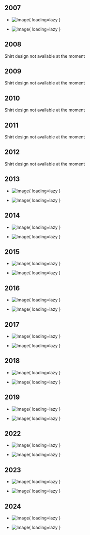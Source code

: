 ## 2007

<div class="grid cards" markdown>

- ![Image](https://cdn.rambots.org/Shirt_2007_front.webp){ loading=lazy }

- ![Image](https://cdn.rambots.org/Shirt_2007_back.webp){ loading=lazy }

</div>

## 2008

Shirt design not available at the moment 

## 2009

Shirt design not available at the moment 

## 2010

Shirt design not available at the moment

## 2011

Shirt design not available at the moment

## 2012

Shirt design not available at the moment

## 2013

<div class="grid cards" markdown>

- ![Image](https://cdn.rambots.org/Shirt_2013_front.webp){ loading=lazy }

- ![Image](https://cdn.rambots.org/Shirt_2013_back.webp){ loading=lazy }

</div>

## 2014

<div class="grid cards" markdown>

- ![Image](https://cdn.rambots.org/Shirt_2014_front.webp){ loading=lazy }

- ![Image](https://cdn.rambots.org/Shirt_2014_back.webp){ loading=lazy }

</div>

## 2015

<div class="grid cards" markdown>

- ![Image](https://cdn.rambots.org/Shirt_2015_front.webp){ loading=lazy }

- ![Image](https://cdn.rambots.org/Shirt_2015_back.webp){ loading=lazy }

</div>

## 2016

<div class="grid cards" markdown>

- ![Image](https://cdn.rambots.org/Shirt_2016_front.webp){ loading=lazy }

- ![Image](https://cdn.rambots.org/Shirt_2016_back.webp){ loading=lazy }

</div>

## 2017

<div class="grid cards" markdown>

- ![Image](https://cdn.rambots.org/Shirt_2017_front.webp){ loading=lazy }

- ![Image](https://cdn.rambots.org/Shirt_2017_back.webp){ loading=lazy }

</div>

## 2018

<div class="grid cards" markdown>

- ![Image](https://cdn.rambots.org/Shirt_2018_front.webp){ loading=lazy }

- ![Image](https://cdn.rambots.org/Shirt_2018_back.webp){ loading=lazy }

</div>

## 2019

<div class="grid cards" markdown>

- ![Image](https://cdn.rambots.org/Shirt_2019_front.webp){ loading=lazy }

- ![Image](https://cdn.rambots.org/Shirt_2019_back.webp){ loading=lazy }

</div>

## 2022

<div class="grid cards" markdown>

- ![Image](https://cdn.rambots.org/Shirt_2022_front.webp){ loading=lazy }

- ![Image](https://cdn.rambots.org/Shirt_2022_back.webp){ loading=lazy }

</div>

## 2023

<div class="grid cards" markdown>

- ![Image](https://cdn.rambots.org/Shirt_2023_front.webp){ loading=lazy }

- ![Image](https://cdn.rambots.org/Shirt_2023_back.webp){ loading=lazy }

</div>

## 2024

<div class="grid cards" markdown>

- ![Image](https://cdn.rambots.org/Shirt_2024_front.webp){ loading=lazy }

- ![Image](https://cdn.rambots.org/Shirt_2024_back.webp){ loading=lazy }

</div>